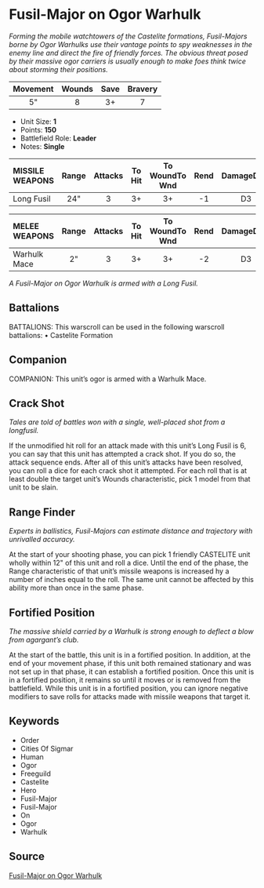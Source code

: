 # Fusil-Major on Ogor Warhulk

_Forming the mobile watchtowers of the Castelite formations, Fusil-Majors borne by Ogor Warhulks use their vantage points to spy weaknesses in the enemy line and direct the fire of friendly forces. The obvious threat posed by their massive ogor carriers is usually enough to make foes think twice about storming their positions._


| Movement | Wounds | Save | Bravery |
|:--------:|:------:|:----:|:-------:|
| 5" | 8 | 3+ | 7 |

* Unit Size: **1**
* Points: **150**
* Battlefield Role: **Leader**
* Notes: **Single**

| MISSILE WEAPONS | Range | Attacks | To Hit | To WoundTo Wnd | Rend | DamageDmg |
|:---|:--:|:--:|:--:|:--:|:--:|:--:|
| Long Fusil | 24" | 3 | 3+ | 3+ | -1 | D3 |


| MELEE WEAPONS | Range | Attacks | To Hit | To WoundTo Wnd | Rend | DamageDmg |
|:---|:--:|:--:|:--:|:--:|:--:|:--:|
| Warhulk Mace | 2" | 3 | 3+ | 3+ | -2 | D3 |


_A Fusil-Major on Ogor Warhulk is armed with a Long Fusil._

## Battalions

BATTALIONS: This warscroll can be used in the following warscroll battalions: • Castelite Formation

## Companion

COMPANION: This unit’s ogor is armed with a Warhulk Mace.

## Crack Shot

_Tales are told of battles won with a single, well-placed shot from a longfusil._

If the unmodified hit roll for an attack made with this unit’s Long Fusil is 6, you can say that this unit has attempted a crack shot. If you do so, the attack sequence ends. After all of this unit’s attacks have been resolved, you can roll a dice for each crack shot it attempted. For each roll that is at least double the target unit’s Wounds characteristic, pick 1 model from that unit to be slain.

## Range Finder

_Experts in ballistics, Fusil-Majors can estimate distance and trajectory with unrivalled accuracy._

At the start of your shooting phase, you can pick 1 friendly CASTELITE unit wholly within 12" of this unit and roll a dice. Until the end of the phase, the Range characteristic of that unit’s missile weapons is increased hy a number of inches equal to the roll. The same unit cannot be affected by this ability more than once in the same phase.

## Fortified Position

_The massive shield carried by a Warhulk is strong enough to deflect a blow from agargant’s club._

At the start of the battle, this unit is in a fortified position. In addition, at the end of your movement phase, if this unit both remained stationary and was not set up in that phase, it can establish a fortified position. Once this unit is in a fortified position, it remains so until it moves or is removed from the battlefield. While this unit is in a fortified position, you can ignore negative modifiers to save rolls for attacks made with missile weapons that target it.

## Keywords

* Order
* Cities Of Sigmar
* Human
* Ogor
* Freeguild
* Castelite
* Hero
* Fusil-Major
* Fusil-Major
* On
* Ogor
* Warhulk


## Source

[Fusil-Major on Ogor Warhulk](https://wahapedia.ru/aos3/factions/cities-of-sigmar/Fusil-Major-on-Ogor-Warhulk)
